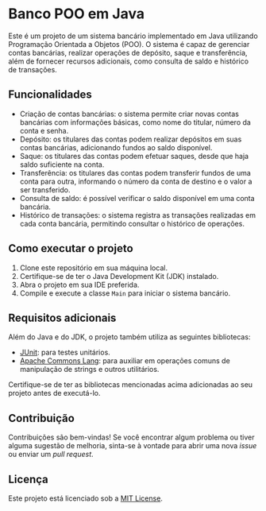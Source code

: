 # Banco POO em Java

Este é um projeto de um sistema bancário implementado em Java utilizando Programação Orientada a Objetos (POO). O sistema é capaz de gerenciar contas bancárias, realizar operações de depósito, saque e transferência, além de fornecer recursos adicionais, como consulta de saldo e histórico de transações.

## Funcionalidades

- Criação de contas bancárias: o sistema permite criar novas contas bancárias com informações básicas, como nome do titular, número da conta e senha.
- Depósito: os titulares das contas podem realizar depósitos em suas contas bancárias, adicionando fundos ao saldo disponível.
- Saque: os titulares das contas podem efetuar saques, desde que haja saldo suficiente na conta.
- Transferência: os titulares das contas podem transferir fundos de uma conta para outra, informando o número da conta de destino e o valor a ser transferido.
- Consulta de saldo: é possível verificar o saldo disponível em uma conta bancária.
- Histórico de transações: o sistema registra as transações realizadas em cada conta bancária, permitindo consultar o histórico de operações.

## Como executar o projeto

1. Clone este repositório em sua máquina local.
2. Certifique-se de ter o Java Development Kit (JDK) instalado.
3. Abra o projeto em sua IDE preferida.
4. Compile e execute a classe `Main` para iniciar o sistema bancário.

## Requisitos adicionais

Além do Java e do JDK, o projeto também utiliza as seguintes bibliotecas:

- [JUnit](https://junit.org/junit5/): para testes unitários.
- [Apache Commons Lang](https://commons.apache.org/proper/commons-lang/): para auxiliar em operações comuns de manipulação de strings e outros utilitários.

Certifique-se de ter as bibliotecas mencionadas acima adicionadas ao seu projeto antes de executá-lo.

## Contribuição

Contribuições são bem-vindas! Se você encontrar algum problema ou tiver alguma sugestão de melhoria, sinta-se à vontade para abrir uma nova *issue* ou enviar um *pull request*.

## Licença

Este projeto está licenciado sob a [MIT License](LICENSE).
